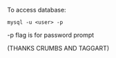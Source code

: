 To access database:

`mysql -u <user> -p`

-p flag is for password prompt

(THANKS CRUMBS AND TAGGART)